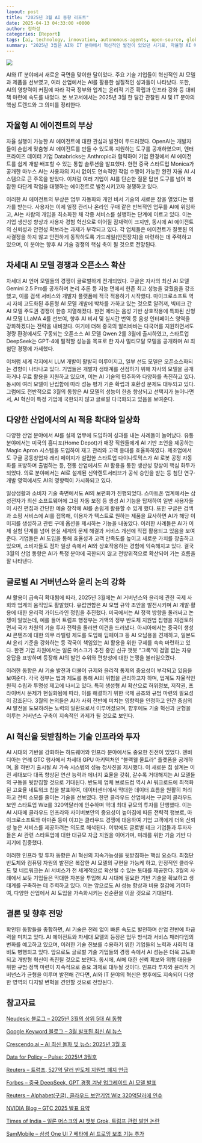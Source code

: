 ```yaml
---
layout: post
title: "2025년 3월 AI 동향 리포트"
date: 2025-04-13 04:33:00 +0000
author: 정하성
categories: [Report]
tags: [ai, technology, innovation, autonomous-agents, open-source, global-governance, infrastructure-investment]
summary: "2025년 3월은 AI와 IT 분야에서 혁신적인 발전이 있었던 시기로, 자율형 AI 에이전트와 차세대 AI 모델의 부상이 두드러졌다. 다양한 산업에서 AI 활용이 확대되면서 기업 생산성 향상과 사용자 경험 혁신이 이뤄지고 있으며, 동시에 AI의 신뢰성과 안전성 확보가 중요한 과제로 부각되고 있다. 글로벌 기술 기업들은 AI 경쟁과 인프라 투자를 강화하고 있으며, AI와 관련된 윤리적 규범과 정책 마련의 중요성이 커지고 있다. AI 혁신은 앞으로도 산업 전반에 걸쳐 디지털 변혁을 이끌어 갈 것으로 전망된다."
---
```


![](https://haseong.github.io/assets/images/posts/1d44f32e7b608038a14ee86f58dcdd84.jpg)



AI와 IT 분야에서 새로운 국면을 맞이한 달이었다. 주요 기술 기업들이 혁신적인 AI 모델과 제품을 선보였고, 여러 산업에서는 AI를 활용한 실질적인 성과들이 나타났다. 또한, AI의 영향력이 커짐에 따라 각국 정부와 업계는 윤리적 기준 확립과 인프라 강화 등 대비책 마련에 속도를 내었다. 본 보고서에서는 2025년 3월 한 달간 관찰된 AI 및 IT 분야의 핵심 트렌드와 그 의미를 정리한다.

## 자율형 AI 에이전트의 부상

자율 실행이 가능한 AI 에이전트에 대한 관심과 발전이 두드러졌다. OpenAI는 개발자들이 손쉽게 맞춤형 AI 에이전트를 만들 수 있도록 지원하는 도구를 공개하였으며, 엔터프라이즈 데이터 기업 Databricks는 Anthropic과 협력하여 기업 환경에서 AI 에이전트를 쉽게 개발·배포할 수 있는 통합 솔루션을 발표했다. 한편 중국 스타트업 Monica가 공개한 마누스 AI는 사용자의 지시 없이도 연속적인 작업 수행이 가능한 완전 자율 AI 시스템으로 큰 주목을 받았다. 이처럼 여러 기업이 AI를 단순한 질문 답변 도구를 넘어 복잡한 다단계 작업을 대행하는 에이전트로 발전시키고자 경쟁하고 있다.

이러한 AI 에이전트의 부상은 업무 자동화와 개인 비서 기술의 새로운 장을 열었다는 평가를 받는다. 사용자는 이제 일정 관리나 온라인 구매 같은 반복적인 업무를 AI에 위임하고, AI는 사람의 개입을 최소화한 채 각종 서비스를 실행하는 단계에 이르고 있다. 이는 기업 생산성 향상과 사용자 경험 혁신으로 이어질 잠재력이 크지만, 동시에 AI 에이전트의 신뢰성과 안전성 확보라는 과제가 부각되고 있다. 각 업체들은 에이전트가 잘못된 의사결정을 하지 않고 안전하게 동작하도록 가드레일(안전장치)을 마련하는 데 주력하고 있으며, 이 분야는 향후 AI 기술 경쟁의 핵심 축이 될 것으로 전망된다.

## 차세대 AI 모델 경쟁과 오픈소스 확산

차세대 AI 언어 모델들의 경쟁이 글로벌하게 전개되었다. 구글은 자사의 최신 AI 모델 Gemini 2.5 Pro를 공개하며 논리 추론 등 지능 면에서 현존 최고 성능을 갖췄음을 강조했고, 이를 검색 서비스와 개발자 플랫폼에 적극 적용하기 시작했다. 마이크로소프트 역시 자체 고도화된 추론형 AI 모델 개발에 박차를 가하고 있는 것으로 알려져, 빅테크 간 AI 모델 주도권 경쟁이 한층 치열해졌다. 한편 메타는 음성 기반 상호작용에 특화된 신형 AI 모델 LLaMA 4를 선보여, 향후 AI 비서 및 실시간 번역 등 음성 인터페이스 영역을 강화하겠다는 전략을 내비쳤다. 여기에 더해 중국의 알리바바는 다국어를 지원하면서도 경량 환경에서도 구동되는 오픈소스 AI 모델 Qwen 2를 3월에 출시하였고, 스타트업 DeepSeek는 GPT-4에 필적할 성능을 목표로 한 자사 멀티모달 모델을 공개하며 AI 최첨단 경쟁에 가세했다.

이처럼 세계 각지에서 LLM 개발이 활발히 이루어지고, 일부 선도 모델은 오픈소스화되는 경향이 나타나고 있다. 기업들은 개발자 생태계를 선점하기 위해 자사의 모델을 공개하거나 무료 활용을 지원하고 있으며, 이는 AI 기술의 민주화와 다양화를 촉진하고 있다. 동시에 여러 모델이 난립함에 따라 성능 평가 기준 확립과 호환성 문제도 대두되고 있다. 그럼에도 전반적으로 3월의 동향은 AI 모델의 성능이 한층 향상되고 선택지가 늘어나면서, AI 혁신이 특정 기업에 국한되지 않고 글로벌 다극화되고 있음을 보여준다.

## 다양한 산업에서의 AI 적용 확대와 일상화

다양한 산업 분야에서 AI를 실제 업무에 도입하여 성과를 내는 사례들이 늘어났다. 유통 분야에서는 미국의 홈디포(Home Depot)가 매장 직원들에게 AI 기반 조언을 제공하는 Magic Apron 시스템을 도입하여 재고 관리와 고객 응대를 효율화하였다. 제조업에서도 구글 공동창업자 래리 페이지가 설립한 스타트업 다이나토믹스가 AI 로봇 공정 자동화를 표방하며 출범하는 등, 전통 산업에서도 AI 활용을 통한 생산성 향상이 핵심 화두가 되었다. 의료 분야에서는 AI로 설계된 신약렌토서티브가 공식 승인을 받는 등 첨단 연구·개발 영역에서도 AI의 영향력이 가시화되고 있다.

일상생활과 소비자 기술 측면에서도 AI의 보편화가 진행되었다. 스마트폰 업계에서는 삼성전자가 최신 소프트웨어에 그림 자동 보정 등 생성 AI 기능을 탑재하여 일반 사용자들이 사진 편집과 간단한 예술 창작에 AI를 손쉽게 활용할 수 있게 했다. 또한 구글은 검색과 쇼핑 서비스에 AI를 접목해, 이용자가 텍스트로 원하는 제품을 묘사하면 AI가 해당 이미지를 생성하고 관련 구매 옵션을 제시하는 기능을 내놓았다. 이러한 사례들은 AI가 이제 실험 단계를 넘어 현실 세계의 문제 해결과 서비스 개선에 직접 활용되고 있음을 보여준다. 기업들은 AI 도입을 통해 효율성과 고객 만족도를 높이고 새로운 가치를 창출하고 있으며, 소비자들도 점차 일상 속에서 AI와 상호작용하는 경험에 익숙해지고 있다. 결국 3월의 산업 동향은 AI가 특정 분야에 국한되지 않고 전방위적으로 확산되어 가는 흐름을 잘 나타낸다.

## 글로벌 AI 거버넌스와 윤리 논의 강화

AI 활용이 급속히 확대됨에 따라, 2025년 3월에는 AI 거버넌스와 윤리에 관한 국제 사회와 업계의 움직임도 활발했다. 유럽연합은 AI 모범 규약 초안을 발전시키며 AI 개발·활용에 대한 윤리적 가이드라인 정립을 추진했다. 미국에서는 AI 정책 방향을 둘러싸고 논쟁이 일었는데, 예를 들어 트럼프 행정부는 거액의 정부 반도체 지원법 집행을 재검토하면서 국가 차원의 기술 투자 전략을 둘러싼 이견을 드러냈다. 아시아에서는 중국이 생성 AI 콘텐츠에 대한 의무 라벨링 제도를 도입해 딥페이크 등 AI 오남용을 견제하고, 일본도 AI 윤리 기준을 강화하는 등 각국이 책임있는 AI 활용을 위한 규제를 속속 마련하고 있다. 한편 기업 차원에서는 일론 머스크가 추진 중인 신규 챗봇 “그록”이 검열 없는 자유응답을 표방하며 등장해 AI의 발언 수위와 편향성에 대한 논쟁을 불러일으켰다.

이러한 동향은 AI 기술 발전과 더불어 규제와 윤리적 통제의 중요성이 부각되고 있음을 보여준다. 각국 정부는 법과 제도를 통해 AI의 위험을 관리하고자 하며, 업계도 자율적인 원칙 수립과 투명성 제고에 나서고 있다. 특히 생성형 AI 확산으로 허위정보, 저작권, 프라이버시 문제가 현실화됨에 따라, 이를 해결하기 위한 국제 공조와 규범 마련의 필요성이 강조된다. 3월의 논의들은 AI가 사회 전반에 미치는 영향력을 인정하고 인간 중심의 AI 발전을 도모하려는 노력의 일환으로서 이루어졌으며, 향후에도 기술 혁신과 균형을 이루는 거버넌스 구축이 지속적인 과제가 될 것으로 보인다.

## AI 혁신을 뒷받침하는 기술 인프라와 투자

AI 시대의 기반을 강화하는 하드웨어와 인프라 분야에서도 중요한 진전이 있었다. 엔비디아는 연례 GTC 행사에서 차세대 GPU 아키텍처인 “블랙웰 울트라” 플랫폼을 공개하며, 올 하반기 출시될 AI 가속 시스템의 성능 청사진을 제시했다. 이 새로운 칩 설계는 이전 세대보다 대폭 향상된 연산 능력과 에너지 효율을 갖춰, 갈수록 거대해지는 AI 모델들의 구동을 뒷받침할 것으로 기대된다. 반도체 업체 브로드컴 역시 AI 워크로드에 최적화된 고효율 네트워크 칩을 발표하여, 데이터센터에서 막대한 데이터 흐름을 원활히 처리하고 전력 소모를 줄이는 기술을 선보였다. 한편 클라우드 산업에서는 구글이 클라우드 보안 스타트업 Wiz를 320억달러에 인수하며 역대 최대 규모의 투자를 단행했다. 이는 AI 시대에 클라우드 인프라와 사이버보안의 중요성이 높아짐에 따른 전략적 행보로, 마이크로소프트와 아마존 등이 이끄는 클라우드 경쟁에 대응하여 기업 고객에게 더욱 신뢰성 높은 서비스를 제공하려는 의도로 해석된다. 이밖에도 글로벌 테크 기업들과 투자자들은 AI 관련 스타트업에 대한 대규모 자금 지원을 이어가며, 미래를 위한 기술 기반 다지기에 집중했다.

이러한 인프라 및 투자 동향은 AI 혁신의 지속가능성을 뒷받침하는 핵심 요소다. 최첨단 반도체와 컴퓨팅 자원의 발전은 복잡한 AI 모델의 구현을 가능케 하고, 안정적인 클라우드 및 네트워크는 AI 서비스가 전 세계적으로 확산될 수 있는 토대를 제공한다. 3월의 사례에서 보듯 기업들은 막대한 자본을 투입해 AI 시대에 필요한 기반 기술을 확보하고 생태계를 구축하는 데 주력하고 있다. 이는 앞으로도 AI 성능 향상과 비용 절감에 기여하여, 다양한 산업에서 AI 도입을 가속화시키는 선순환을 이끌 것으로 기대된다.

## 결론 및 향후 전망

확인된 동향들을 종합하면, AI 기술은 전례 없이 빠른 속도로 발전하며 산업 전반에 파급력을 미치고 있다. AI 에이전트와 차세대 모델의 등장은 업무 방식과 서비스 패러다임의 변화를 예고하고 있으며, 이러한 기술 진보를 수용하기 위한 기업들의 노력과 사회적 대비도 병행되고 있다. 앞으로도 글로벌 기술 기업들의 경쟁 속에서 AI 성능은 더욱 고도화되고 개방형 혁신이 촉진될 것으로 보인다. 동시에, AI에 대한 신뢰 확보와 위험 대응을 위한 규범·정책 마련이 지속적으로 중요 과제로 대두될 것이다. 인프라 투자와 윤리적 거버넌스가 균형을 이루며 발전해 간다면, AI와 IT 분야의 혁신은 향후에도 지속되어 다양한 영역의 디지털 변혁을 견인할 것으로 전망된다.

## 참고자료

[Neudesic 블로그 – 2025년 3월의 상위 5대 AI 동향](https://www.neudesic.com/blog/top-5-ai-trends-march-2025/) 

[Google Keyword 블로그 – 3월 발표된 최신 AI 뉴스](https://blog.google/technology/ai/google-ai-updates-march-2025/)

[Crescendo.ai – AI 최신 돌파 및 뉴스: 2025년 3월 호](https://www.crescendo.ai/news/latest-ai-news-and-updates)

[Data for Policy – Pulse: 2025년 3월호](https://dataforpolicy.org/pulse-march-2025-issue-ais-global-crossroads-and-emerging-tech-trends/)

[Reuters – 트럼프, 527억 달러 반도체 지원법 폐지 언급](https://www.reuters.com/technology/trump-wants-kill-527-billion-semiconductor-chips-subsidy-law-2025-03-05/)

[Forbes – 중국 DeepSeek, GPT 경쟁 겨냥 업그레이드 AI 모델 발표](https://www.forbes.com/sites/chinesetech/2025/03/25/deepseek-launches-upgraded-ai-model-amid-openai-rivalry/)

[Reuters – Alphabet(구글), 클라우드 보안기업 Wiz 320억달러에 인수](https://www.reuters.com/technology/alphabet-buy-wiz-32-bln-its-biggest-deal-boost-cloud-security-2025-03-19/)

[NVIDIA Blog – GTC 2025 발표 요약](https://blogs.nvidia.com/blog/2025/03/18/gtc-2025-announcements/)

[Times of India – 일론 머스크의 AI 챗봇 Grok, 트럼프 관련 발언 논란](https://timesofindia.indiatimes.com/world/us/elon-musks-ai-chatbot-grok-sparks-controversy-over-trump-claims/articleshow/98487112.cms)

[SamMobile – 삼성 One UI 7 베타에 AI 드로잉 보조 기능 추가](https://www.sammobile.com/news/one-ui-7-beta-ai-drawing-assistance-tool-galaxy/)

